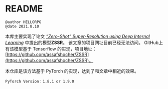 # README

```wiki
@author HELLORPG
@date 2021.8.10
```

本库主要实现了论文 [*“Zero-Shot” Super-Resolution using Deep Internal Learning*](https://openaccess.thecvf.com/content_cvpr_2018/html/Shocher_Zero-Shot_Super-Resolution_Using_CVPR_2018_paper.html) 中提出的模型**ZSSR**。
该文章的项目网址目前已经无法访问。
GitHub上有该模型基于 Tensorflow 的实现，项目地址：[https://github.com/assafshocher/ZSSR](https://github.com/assafshocher/ZSSR)。

本仓库是该方法基于 PyTorch 的实现，达到了和文章中相近的效果。

`PyTorch Version：1.8.1 or 1.9.0`

